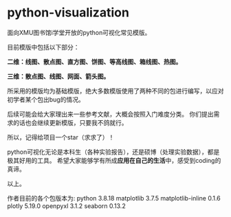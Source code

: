 # python-visualization
面向XMU图书馆i学堂开放的python可视化常见模版。

目前模版中包括以下部分：

**二维：线图、散点图、直方图、饼图、等高线图、箱线图、热图。**

**三维：散点图、线图、网面、箭头图。**

所采用的模版均为基础模版，绝大多数模版使用了两种不同的包进行编写，以应对初学者某个包出bug的情况。

后续可能会给大家理出来一些参考文献，大概会按照入门难度分类。
你们提出需求的话也会继续更新模版，只要我不鸽就行。

所以，记得给项目一个star（求求了）！

python可视化无论是本科生（各种实验报告），还是硕博（处理实验数据），都是极其好用的工具。
希望大家能够学有所成**应用在自己的生活**中，感受到coding的真谛。

以上。






作者目前的各个包版本为:
python                    3.8.18
matplotlib                3.7.5
matplotlib-inline         0.1.6
plotly                    5.19.0
openpyxl                  3.1.2
seaborn                   0.13.2
